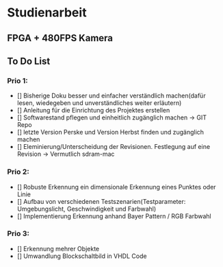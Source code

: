# Studienarbeit
## FPGA + 480FPS Kamera

## To Do List
### Prio 1:
- [] Bisherige Doku besser und einfacher verständlich machen(dafür lesen, wiedegeben und unverständliches weiter erläutern)
- [] Anleitung für die Einrichtung des Projektes erstellen
- [] Softwarestand pflegen und einheitlich zugänglich machen -> GIT Repo
- [] letzte Version Perske und Version Herbst finden und zugänglich machen
- [] Eleminierung/Unterscheidung der Revisionen. Festlegung auf eine Revision -> Vermutlich sdram-mac

### Prio 2:
- [] Robuste Erkennung ein dimensionale Erkennung eines Punktes oder Linie
- [] Aufbau von verschiedenen Testszenarien(Testparameter: Umgebungslicht, Geschwindigkeit und Farbwahl)
- [] Implementierung Erkennung anhand Bayer Pattern / RGB Farbwahl

### Prio 3:
- [] Erkennung mehrer Objekte
- [] Umwandlung Blockschaltbild in VHDL Code

